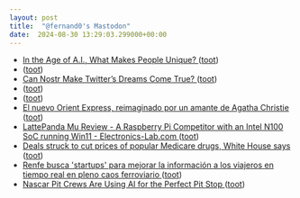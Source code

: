 ```yaml
---
layout: post
title:  "@fernand0's Mastodon"
date:  2024-08-30 13:29:03.299000+00:00
---
```

*  [In the Age of A.I., What Makes People Unique? ](https://www.newyorker.com/culture/open-questions/in-the-age-of-ai-what-makes-people-uniqu) ([toot](https://mastodon.social/@fernand0/113051208469563198))
*  [ ](https://mastodon.social/@sergiojimenez) ([toot](https://mastodon.social/@fernand0/113051125646575627))
*  [Can Nostr Make Twitter’s Dreams Come True? ](https://reason.com/2024/08/13/can-nostr-make-twitters-dreams-come-true) ([toot](https://mastodon.social/@fernand0/113051036245467386))
*  [ ](https://mastodon.social/@sergiojimenez) ([toot](https://mastodon.social/@fernand0/113050853767228742))
*  [ ](https://mastodon.social/@sergiojimenez) ([toot](https://mastodon.social/@fernand0/113050814714029458))
*  [El nuevo Orient Express, reimaginado por un amante de Agatha Christie ](https://es.euronews.com/viajes/2024/08/15/vea-el-interior-del-nuevo-orient-express-reimaginado-por-un-arquitecto-amante-de-agatha-c) ([toot](https://mastodon.social/@fernand0/113050635451413893))
*  [LattePanda Mu Review - A Raspberry Pi Competitor with an Intel N100 SoC running Win11 - Electronics-Lab.com ](https://www.electronics-lab.com/lattepanda-mu-review-a-raspberry-pi-competitor-with-an-intel-n100-soc-running-win11) ([toot](https://mastodon.social/@fernand0/113050230037411553))
*  [Deals struck to cut prices of popular Medicare drugs, White House says ](https://apnews.com/article/biden-drug-prices-medicare-prescriptions-34886d6f362c242be268c05d5efd5411?taid=66bdc7d6cc098600015be4f) ([toot](https://mastodon.social/@fernand0/113049990594377923))
*  [Renfe busca 'startups' para mejorar la información a los viajeros en tiempo real en pleno caos ferroviario ](https://www.elperiodicodearagon.com/economia/2024/08/15/renfe-startups-informacion-tren-107016400.htm) ([toot](https://mastodon.social/@fernand0/113049872323289894))
*  [Nascar Pit Crews Are Using AI for the Perfect Pit Stop ](https://www.wired.com/story/lenovo-has-built-richard-childress-racing-its-own-nascar-pit-stop-ai) ([toot](https://mastodon.social/@fernand0/113049451332269042))
